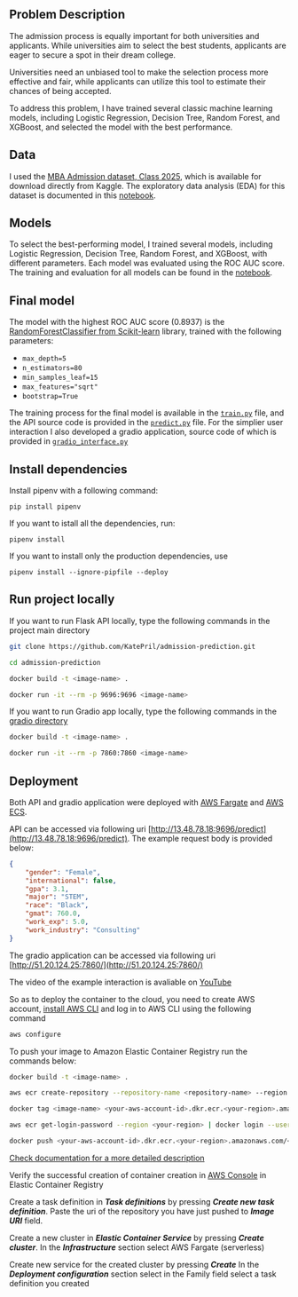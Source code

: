 ## Problem Description
The admission process is equally important for both universities and applicants.
While universities aim to select the best students, applicants are eager to secure a spot in their dream college.

Universities need an unbiased tool to make the selection process more effective and fair,
while applicants can utilize this tool to estimate their chances of being accepted.

To address this problem, I have trained several classic machine learning models,
including Logistic Regression, Decision Tree, Random Forest, and XGBoost,
and selected the model with the best performance.


## Data

I used the [MBA Admission dataset, Class 2025](https://www.kaggle.com/datasets/taweilo/mba-admission-dataset), which is available for download directly from Kaggle. The exploratory data analysis (EDA) for this dataset is documented in this [notebook](https://github.com/KatePril/admission-prediction/blob/main/notebook.ipynb).

## Models

To select the best-performing model, I trained several models, including Logistic Regression, Decision Tree, Random Forest, and XGBoost, with different parameters. Each model was evaluated using the ROC AUC score. The training and evaluation for all models can be found in the [notebook](https://github.com/KatePril/admission-prediction/blob/main/notebook.ipynb). 

## Final model
The model with the highest ROC AUC score (0.8937) is the [RandomForestClassifier from Scikit-learn](https://scikit-learn.org/stable/modules/generated/sklearn.ensemble.RandomForestClassifier.html) library, trained with the following parameters:

- `max_depth=5`
- `n_estimators=80`
- `min_samples_leaf=15`
- `max_features="sqrt"`
- `bootstrap=True`

The training process for the final model is available in the [`train.py`](https://github.com/KatePril/admission-prediction/blob/main/train.py) file, 
and the API source code is provided in the [`predict.py`](https://github.com/KatePril/admission-prediction/blob/main/predict.py) file. 
For the simplier user interaction I also developed a gradio application, source code of which is provided in [`gradio_interface.py`](https://github.com/KatePril/admission-prediction/blob/main/gradio/gradio_interface.py)

## Install dependencies
Install pipenv with a following command:
```bach
pip install pipenv
```
If you want to istall all the dependencies, run:
```bach
pipenv install
```
If you want to install only the production dependencies, use
```bach
pipenv install --ignore-pipfile --deploy
```

## Run project locally
If you want to run Flask API locally, type the following commands in the project main directory
```bash
git clone https://github.com/KatePril/admission-prediction.git
```

```bash
cd admission-prediction
```

```bash
docker build -t <image-name> .
```

```bash
docker run -it --rm -p 9696:9696 <image-name>
```

If you want to run Gradio app locally, type the following commands in the [gradio directory](https://github.com/KatePril/admission-prediction/tree/main/gradio)
```bash
docker build -t <image-name> .
```

```bash
docker run -it --rm -p 7860:7860 <image-name>
```

## Deployment
Both API and gradio application were deployed with [AWS Fargate](https://aws.amazon.com/fargate/) and [AWS ECS](https://aws.amazon.com/ecs/).

API can be accessed via following uri [http://13.48.78.18:9696/predict](http://13.48.78.18:9696/predict). The example request body is provided below:
```json
{
    "gender": "Female",
    "international": false,
    "gpa": 3.1,
    "major": "STEM",
    "race": "Black",
    "gmat": 760.0,
    "work_exp": 5.0,
    "work_industry": "Consulting"
}
```
The gradio application can be accessed via following uri [http://51.20.124.25:7860/](http://51.20.124.25:7860/)

The video of the example interaction is avaliable on [YouTube](https://www.youtube.com/watch?v=ogAKMQs1voA)

So as to deploy the container to the cloud, you need to create AWS account, [install AWS CLI](https://docs.aws.amazon.com/cli/latest/userguide/getting-started-install.html) and log in to AWS CLI using the following command
```bash
aws configure
```
To push your image to Amazon Elastic Container Registry run the commands below:

```bash
docker build -t <image-name> .
```
```bash
aws ecr create-repository --repository-name <repository-name> --region <your-region>
```
```bash
docker tag <image-name> <your-aws-account-id>.dkr.ecr.<your-region>.amazonaws.com/<repository-name>
```
```bash
aws ecr get-login-password --region <your-region> | docker login --username AWS --password-stdin <your-aws-account-id>.dkr.ecr.<your-region>.amazonaws.com
```
```bash
docker push <your-aws-account-id>.dkr.ecr.<your-region>.amazonaws.com/<repository-name>
```
[Check documentation for a more detailed description](https://docs.aws.amazon.com/AmazonECS/latest/developerguide/create-container-image.html)

Verify the successful creation of container creation in [AWS Console](https://signin.aws.amazon.com/signup?request_type=register) in Elastic Container Registry

Create a task definition in **_Task definitions_** by pressing **_Create new task definition_**. Paste the uri of the repository you have just pushed to **_Image URI_** field.

Create a new cluster in **_Elastic Container Service_** by pressing **_Create cluster_**. In the **_Infrastructure_** section select AWS Fargate (serverless)

Create new service for the created cluster by pressing **_Create_** In the **_Deployment configuration_** section select in the Family field select a task definition you created

